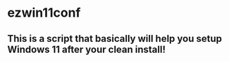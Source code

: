# ezwin11conf
## This is a script that basically will help you setup Windows 11 after your clean install!
